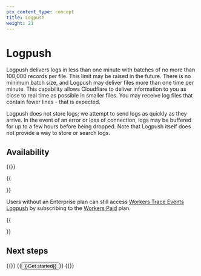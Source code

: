 ```yaml
---
pcx_content_type: concept
title: Logpush
weight: 21
---
```


# Logpush

Logpush delivers logs in less than one minute with batches of no more than 100,000 records per file. This limit may be raised in the future. There is no minimum batch size, and Logpush may deliver files more than one time per minute. This capability allows Cloudflare to deliver information to you as close to real time as possible in smaller files. You may receive log files that contain fewer lines - that is expected.

Logpush does not store logs; we attempt to send logs as quickly as they arrive. In the event of an error or loss of connection, logs may be buffered for up to a few hours before being dropped. Note that Logpush itself does not provide a way to store or search logs. 

## Availability

{{<feature-table id="analytics.logpush">}}

{{<Aside type="note">}}

Users without an Enterprise plan can still access [Workers Trace Events Logpush](/workers/observability/logging/logpush/) by subscribing to the [Workers Paid](/workers/platform/pricing/) plan.

{{</Aside>}}

## Next steps

{{<button-group>}}
{{<button type="primary" href="/logs/get-started/">}}Get started{{</button>}}
{{</button-group>}}
